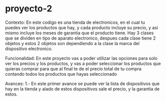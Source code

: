 # proyecto-2
Contexto:
En este codigo es una tienda de electronicos, en el cual tu puedes ver los productos que hay, y cada producto incluye su precio,
y asi mismo incluye los meses de garantia que el producto tiene. Hay 3 clases que se dividen en tipo de aparato electronico, despues
cada clase tiene 2 objetos y estos 2 objetos son dependiendo a la clase la marca del dispositivo electronico.

Funcionalidad:
En este proyecto vas a poder utilizar las opciones para solo ver los precios y los productos, y vas a poder seleccionar 
los productos que quieras comprar para que al final te de el precio total de tu compra contando todos los productos que hayas seleccionado

Avances:
1.- En este primer avance se puede ver la lista de dispositivos que hay en la tienda y alado de estos dispositivos sale el precio, y la garantia
de estos.

